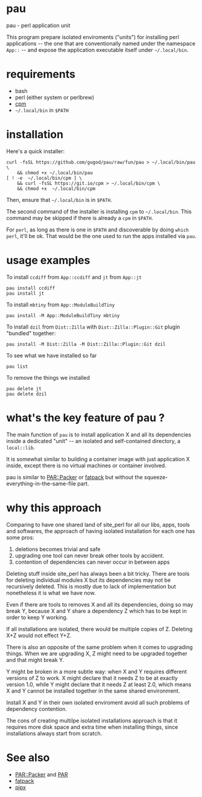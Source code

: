 # pau

pau - perl application unit

This program prepare isolated enviroments ("units") for installing
perl applications -- the one that are conventionally named under the
namespace `App::` -- and expose the application executable itself
under `~/.local/bin`.

# requirements

- bash
- perl (either system or perlbrew)
- [cpm](https://github.com/skaji/cpm)
- `~/.local/bin` in `$PATH`

# installation

Here's a quick installer:

    curl -fsSL https://github.com/gugod/pau/raw/fun/pau > ~/.local/bin/pau \
        && chmod +x ~/.local/bin/pau
    [ ! -e  ~/.local/bin/cpm ] \
        && curl -fsSL https://git.io/cpm > ~/.local/bin/cpm \
        && chmod +x  ~/.local/bin/cpm

Then, ensure that `~/.local/bin` is in `$PATH`.

The second command of the installer is installing `cpm` to
`~/.local/bin`. This command may be skipped if there is already a
`cpm` in `$PATH`.

For `perl`, as long as there is one in `$PATH` and discoverable by
doing `which perl`, it'll be ok. That would be the one used to run the
apps installed via `pau`.

# usage examples

To install `ccdiff` from `App::ccdiff` and `jt` from `App::jt`

    pau install ccdiff
    pau install jt

To install `mbtiny` from `App::ModuleBuildTiny`

    pau install -M App::ModuleBuildTiny mbtiny

To install `dzil` from `Dist::Zilla` with `Dist::Zilla::Plugin::Git`
plugin "bundled" together:

    pau install -M Dist::Zilla -M Dist::Zilla::Plugin::Git dzil

To see what we have installed so far

    pau list

To remove the things we installed

    pau delete jt
    pau delete dzil

# what's the key feature of pau ?

The main function of `pau` is to install application X and all its
dependencies inside a dedicated "unit" -- an isolated and
self-contained directory, a `local::lib`.

It is somewhat similar to building a container image with just
application X inside, except there is no virtual machines or container
involved.

pau is similar to [PAR::Packer][] or [fatpack][] but without the
squeeze-everything-in-the-same-file part.

# why this approach

Comparing to have one shared land of site_perl for all our libs,
apps, tools and softwares, the approach of having isolated
installation for each one has some pros:

1. deletions becomes trivial and safe
2. upgrading one tool can never break other tools by accident.
3. contention of dependencies can never occur in between apps

Deleting stuff inside site_perl has always been a bit tricky. There
are tools for deleting individual modules X but its dependencies may
not be recursively deleted. This is mostly due to lack of
implementation but nonetheless it is what we have now.

Even if there are tools to removes X and all its dependencies, doing
so may break Y, because X and Y share a dependency Z which has to be
kept in order to keep Y working.

If all installations are isolated, there would be multiple copies of
Z. Deleting X+Z would not effect Y+Z.

There is also an opposite of the same problem when it comes to
upgrading things. When we are upgrading X, Z might need to be upgraded
together and that might break Y.

Y might be broken in a more subtle way: when X and Y requires
different versions of Z to work. X might declare that it needs Z to be
at exactly version 1.0, while Y might declare that it needs Z at least
2.0, which means X and Y cannot be installed together in the same
shared environment.

Install X and Y in their own isolated enviroment avoid all such
problems of dependency contention.

The cons of creating multilpe isolated installations approach is that
it requires more disk space and extra time when installing things,
since installations always start from scratch.

# See also

- [PAR::Packer][] and [PAR][]
- [fatpack][]
- [pipx][]

[PAR]: https://metacpan.org/pod/PAR
[PAR::Packer]: https://metacpan.org/pod/PAR::Packer
[fatpack]: https://metacpan.org/dist/App-FatPacker/view/bin/fatpack
[pipx]: https://pypa.github.io/pipx/
